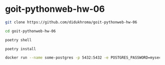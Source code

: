 # goit-pythonweb-hw-06

```bash
git clone https://github.com/didukhroma/goit-pythonweb-hw-06
```

```bash
cd goit-pythonweb-hw-06

```

```bash
poetry shell
```

```bash
poetry install
```

```bash
docker run --name some-postgres -p 5432:5432 -e POSTGRES_PASSWORD=mysecretpassword -d postgres
```
